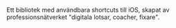 Ett bibliotek med användbara shortcuts till iOS, skapat av professionsnätverket "digitala lotsar, coacher, fixare".
